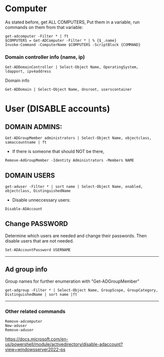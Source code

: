 # Computer
As stated before, get ALL COMPUTERS, Put them in a variable, run commands on them from that variable:
```
get-adcomputer -Filter * | ft
$COMPUTERS = Get-ADComputer -Filter * | % {$_.name} 
Invoke-Command -ComputerName $COMPUTERS -ScriptBlock {COMMAND}
```

### Domain controller info (name, ip)
```
Get-ADDomainController | Select-Object Name, OperatingSystem, ldapport, ipv4address
```
Domain info
```
Get-ADDomain | Select-Object Name, dnsroot, userscontainer
```

# User (DISABLE accounts)
## DOMAIN ADMINS:
```
Get-ADGroupMember administrators | Select-Object Name, objectclass, samaccountname | ft
 ```
* If there is someone that should NOT be there,
```
Remove-AdGroupMember -Identity Administrators -Members NAME
```

## DOMAIN USERS 
```
get-aduser -Filter * | sort name | Select-Object Name, enabled, objectclass, DistinguishedName
```
* Disable unneccessary users:
```
Disable-ADAccount
```

## Change PASSWORD
Determine which users are needed and change their passwords. Then disable users that are not needed. 
```
Set-ADAccountPassword USERNAME
```
---
## Ad group info
Group names for further enumeration with "Get-ADGroupMember"
```
get-adgroup -Filter * | Select-Object Name, GroupScope, GroupCategory, DistinguishedName | sort name |ft
```

---
### Other related commands
```
Remove-adcomputer
New-aduser
Remove-aduser
```
https://docs.microsoft.com/en-us/powershell/module/activedirectory/disable-adaccount?view=windowsserver2022-ps
